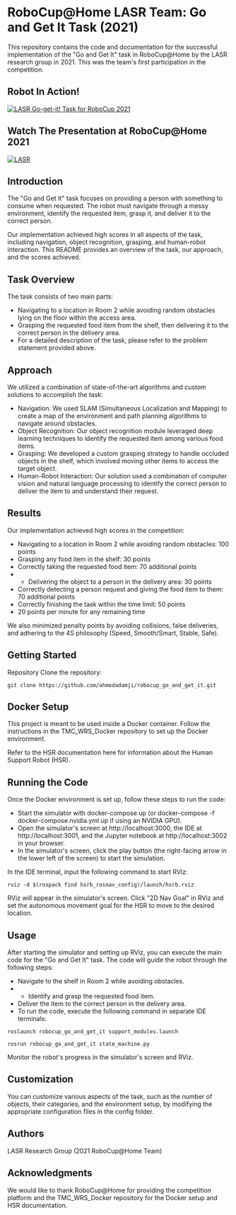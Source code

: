 # RoboCup@Home LASR Team: Go and Get It Task (2021)
This repository contains the code and documentation for the successful implementation of the "Go and Get It" task in RoboCup@Home by the LASR research group in 2021. This was the team's first participation in the competition.

## Robot In Action!

[![LASR Go-get-it! Task for RoboCup 2021](https://img.youtube.com/vi/-IYFWRORLpc/sddefault.jpg)](https://youtu.be/s6ka4xrZGpA)

## Watch The Presentation at RoboCup@Home 2021

[![LASR
](http://i3.ytimg.com/vi/-IYFWRORLpc/hqdefault.jpg)](https://youtu.be/-IYFWRORLpc)


## Introduction
The "Go and Get It" task focuses on providing a person with something to consume when requested. The robot must navigate through a messy environment, identify the requested item, grasp it, and deliver it to the correct person.

Our implementation achieved high scores in all aspects of the task, including navigation, object recognition, grasping, and human-robot interaction. This README provides an overview of the task, our approach, and the scores achieved.

## Task Overview
The task consists of two main parts:

- Navigating to a location in Room 2 while avoiding random obstacles lying on the floor within the access area.
- Grasping the requested food item from the shelf, then delivering it to the correct person in the delivery area.
- For a detailed description of the task, please refer to the problem statement provided above.

## Approach
We utilized a combination of state-of-the-art algorithms and custom solutions to accomplish the task:

- Navigation: We used SLAM (Simultaneous Localization and Mapping) to create a map of the environment and path planning algorithms to navigate around obstacles.
- Object Recognition: Our object recognition module leveraged deep learning techniques to identify the requested item among various food items.
- Grasping: We developed a custom grasping strategy to handle occluded objects in the shelf, which involved moving other items to access the target object.
- Human-Robot Interaction: Our solution used a combination of computer vision and natural language processing to identify the correct person to deliver the item to and understand their request.
## Results
Our implementation achieved high scores in the competition:

- Navigating to a location in Room 2 while avoiding random obstacles: 100 points
- Grasping any food item in the shelf: 30 points
- Correctly taking the requested food item: 70 additional points
- - Delivering the object to a person in the delivery area: 30 points
- Correctly detecting a person request and giving the food item to them: 70 additional points
- Correctly finishing the task within the time limit: 50 points
- 20 points per minute for any remaining time

We also minimized penalty points by avoiding collisions, false deliveries, and adhering to the 4S philosophy (Speed, Smooth/Smart, Stable, Safe).

## Getting Started
Repository
Clone the repository:

```
git clone https://github.com/ahmedadamji/robocup_go_and_get_it.git
```

## Docker Setup
This project is meant to be used inside a Docker container. Follow the instructions in the TMC_WRS_Docker repository to set up the Docker environment.

Refer to the HSR documentation here for information about the Human Support Robot (HSR).

## Running the Code
Once the Docker environment is set up, follow these steps to run the code:

- Start the simulator with docker-compose up (or docker-compose -f docker-compose.nvidia.yml up if using an NVIDIA GPU).
- Open the simulator's screen at http://localhost:3000, the IDE at http://localhost:3001, and the Jupyter notebook at http://localhost:3002 in your browser.
- In the simulator's screen, click the play button (the right-facing arrow in the lower left of the screen) to start the simulation.

In the IDE terminal, input the following command to start RViz:
```
rviz -d $(rospack find hsrb_rosnav_config)/launch/hsrb.rviz
```
RViz will appear in the simulator's screen. Click "2D Nav Goal" in RViz and set the autonomous movement goal for the HSR to move to the desired location.

## Usage
After starting the simulator and setting up RViz, you can execute the main code for the "Go and Get It" task. The code will guide the robot through the following steps:

- Navigate to the shelf in Room 2 while avoiding obstacles.
- - Identify and grasp the requested food item.
- Deliver the item to the correct person in the delivery area.
- To run the code, execute the following command in separate IDE terminals:

```
roslaunch robocup_go_and_get_it support_modules.launch
```

```
rosrun robocup_go_and_get_it state_machine.py
```

Monitor the robot's progress in the simulator's screen and RViz.

## Customization
You can customize various aspects of the task, such as the number of objects, their categories, and the environment setup, by modifying the appropriate configuration files in the config folder.

## Authors
LASR Research Group (2021 RoboCup@Home Team)

## Acknowledgments
We would like to thank RoboCup@Home for providing the competition platform and the TMC_WRS_Docker repository for the Docker setup and HSR documentation.
